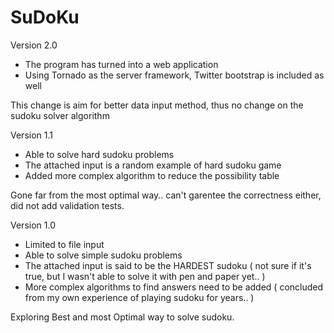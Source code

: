 SuDoKu
======

Version 2.0
- The program has turned into a web application
- Using Tornado as the server framework, Twitter bootstrap is included as well

This change is aim for better data input method, thus no change on the sudoku solver algorithm

Version 1.1
- Able to solve hard sudoku problems
- The attached input is a random example of hard sudoku game
- Added more complex algorithm to reduce the possibility table

Gone far from the most optimal way.. can't garentee the correctness either, did not add validation tests.

Version 1.0
- Limited to file input
- Able to solve simple sudoku problems
- The attached input is said to be the HARDEST sudoku ( not sure if it's true, but I wasn't able to solve it with pen and paper yet.. )
- More complex algorithms to find answers need to be added ( concluded from my own experience of playing sudoku for years.. )


Exploring Best and most Optimal way to solve sudoku.

